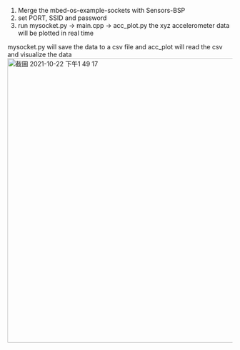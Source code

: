 1. Merge the mbed-os-example-sockets with Sensors-BSP
2. set PORT, SSID and password
3. run mysocket.py -> main.cpp -> acc_plot.py
  the xyz accelerometer data will be plotted in real time
  
  mysocket.py will save the data to a csv file
  and acc_plot will read the csv and visualize the data
<img width="637" alt="截圖 2021-10-22 下午1 49 17" src="https://user-images.githubusercontent.com/49761419/138414619-046fc434-872e-44b0-8d32-560308a7776e.png">
